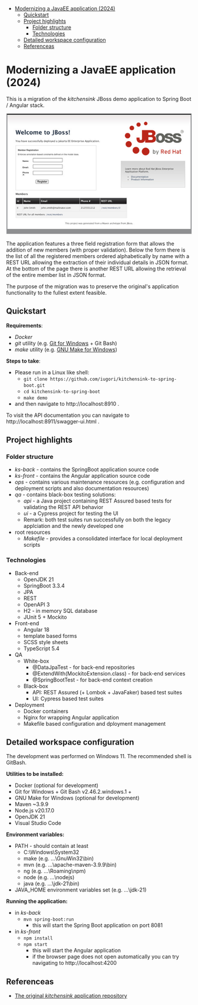- [Modernizing a JavaEE application (2024)](#modernizing-a-javaee-application-2024)
  - [Quickstart](#quickstart)
  - [Project highlights](#project-highlights)
    - [Folder structure](#folder-structure)
    - [Technologies](#technologies)
  - [Detailed workspace configuration](#detailed-workspace-configuration)
  - [Referenceas](#referenceas)


# Modernizing a JavaEE application (2024)

This is a migration of the *kitchensink* JBoss demo application to Spring Boot / Angular stack.

![kitchensink application homepage](ops/doc/pic/kitchensink-form.jpg#center)

The application features a three field registration form that allows the addition of new members (with proper validation). 
Below the form there is the list of all the registered members ordered alphabetically by name with a REST URL allowing the extraction of their individual details in JSON format.
At the bottom of the page there is another REST URL allowing the retrieval of the entire member list in JSON format.

The purpose of the migration was to preserve the original's application functionality to the fullest extent feasible.

## Quickstart

**Requirements**:
- *Docker*
- *git* utility (e.g. [Git for Windows](https://git-scm.com/downloads/win) + Git Bash)
- *make* utility (e.g. [GNU Make for Windows](https://gnuwin32.sourceforge.net/packages/make.htm))

**Steps to take**:
- Please run in a Linux like shell:
  - `git clone https://github.com/iugori/kitchensink-to-spring-boot.git`
  - `cd kitchensink-to-spring-boot`
  - `make demo`
- and then navigate to http://localhost:8910 .

To visit the API documentation you can navigate to http://localhost:8911/swagger-ui.html .

## Project highlights

### Folder structure

- *ks-back* - contains the SpringBoot application source code
- *ks-front* - contains the Angular application source code
- *ops* - contains various maintenance resources (e.g. configuration and deployment scripts and also documentation resources)
- *qa* - contains black-box testing solutions:
  - *api* - a Java project containing REST Assured based tests for validating the REST API behavior
  - *ui* - a Cypress project for testing the UI
  - Remark: both test suites run successfully on both the legacy applciation and the newly developed one
- root resources
  - *Makefile* - provides a consolidated interface for local deployment scripts

### Technologies

- Back-end
  - OpenJDK 21
  - SpringBoot 3.3.4
  - JPA 
  - REST
  - OpenAPI 3
  - H2 - in memory SQL database
  - JUnit 5 + Mockito
- Front-end
  - Angular 18
  - template based forms
  - SCSS style sheets
  - TypeScript 5.4
- QA
  - White-box 
    - @DataJpaTest - for back-end repositories
    - @ExtendWith(MockitoExtension.class) - for back-end services
    - @SpringBootTest - for back-end context creation
  - Black-box
    - API: REST Assured (+ Lombok + JavaFaker) based test suites
    - UI: Cypress based test suites
- Deployment
  - Docker containers
  - Nginx for wrapping Angular application
  - Makefile based configuration and dployment management

## Detailed workspace configuration

The development was performed on Windows 11. The recommended shell is GitBash.

**Utilities to be installed:**
- Docker (optional for development)
- Git for Windows + Git Bash v2.46.2.windows.1 +
- GNU Make for Windows (optional for development)
- Maven ~3.9.9
- Node.js v20.17.0
- OpenJDK 21
- Visual Studio Code 

**Environment variables:**
- PATH - should contain at least 
  - C:\Windows\System32
  - make (e.g. ...\GnuWin32\bin)
  - mvn (e.g. ...\apache-maven-3.9.9\bin)
  - ng (e.g. ...\Roaming\npm)
  - node (e.g. ...\nodejs)
  - java (e.g. ...\jdk-21\bin)
- JAVA_HOME environment variables set (e.g. ...\jdk-21)

**Running the application:**
- in *ks-back*
  - `mvn spring-boot:run`
    - this will start the Spring Boot application on port 8081
- in *ks-front*
  - `npm install`
  - `npm start`
    - this will start the Angular application
    - if the browser page does not open automatically you can try navigating to http://localhost:4200

## Referenceas

- [The original *kitchensink* application repository](https://github.com/jboss-developer/jboss-eap-quickstarts/tree/8.0.x/kitchensink) 


